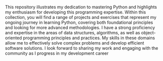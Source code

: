 This repository illustrates my dedication to mastering Python and highlights my enthusiasm for developing this programming expertise. Within this collection, you will find a range of projects and exercises that represent my ongoing journey in learning Python, covering both foundational principles and looking for more advanced methodologies.
I have a strong proficiency and expertise in the areas of data structures, algorithms, as well as object-oriented programming principles and practices. My skills in these domains allow me to effectively solve complex problems and develop efficient software solutions.
I look forward to sharing my work and engaging with the community as I progress in my development career
